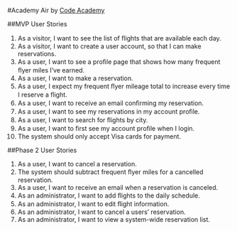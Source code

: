 #Academy Air by [Code Academy](http://www.codeacademy.org)


##MVP User Stories
 
1. As a visitor, I want to see the list of ﬂights that are available each day.
2. As a visitor, I want to create a user account, so that I can make reservations.
3. As a user, I want to see a proﬁle page that shows how many frequent ﬂyer  miles I’ve earned.
4. As a user, I want to make a reservation.
5. As a user, I expect my frequent ﬂyer mileage total to increase every time I  reserve a ﬂight.
6. As a user, I want to receive an email conﬁrming my reservation.
7. As a user, I want to see my reservations in my account proﬁle.
8. As a user, I want to search for ﬂights by city.
9. As a user, I want to ﬁrst see my account proﬁle when I login.
10. The system should only accept Visa cards for payment.

##Phase 2 User Stories
1. As a user, I want to cancel a reservation.
2. The system should subtract frequent ﬂyer miles for a cancelled reservation.
3. As a user, I want to receive an email when a reservation is canceled. 
4. As an administrator, I want to add ﬂights to the daily schedule.
5. As an administrator, I want to edit ﬂight information.
6. As an administrator, I want to cancel a users’ reservation.
7. As an administrator, I want to view a system-wide reservation list.